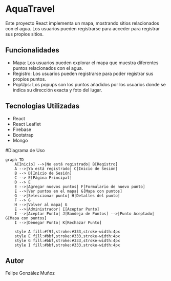 # AquaTravel
Este proyecto React implementa un mapa, mostrando sitios relacionados con el agua. Los usuarios pueden registrarse para acceder para registrar sus propios sitios.
## Funcionalidades
- Mapa: Los usuarios pueden explorar el mapa que muestra diferentes puntos relacionados con el agua.
- Registro: Los usuarios pueden registrarse para poder registrar sus propios puntos.
- PopUps: Los popups son los puntos añadidos por los usuarios donde se indica su dirección exacta y foto del lugar.

## Tecnologias Utilizadas
- React
- React Leaflet
- Firebase
- Bootstrap
- Mongo

#Diagrama de Uso

```mermaid
graph TD
    A[Inicio] -->|No está registrado| B[Registro]
    A -->|Ya está registrado| C[Inicio de Sesión]
    B --> D[Inicio de Sesión]
    C --> E[Página Principal]
    D --> E
    E -->|Agregar nuevos puntos| F[Formulario de nuevo punto]
    E -->|Ver puntos en el mapa| G[Mapa con puntos]
    G -->|Seleccionar punto| H[Detalles del punto]
    F --> G
    H -->|Volver al mapa| G
    E -->|Administrador| I[Aceptar Punto]
    I -->|Aceptar Punto| J[Bandeja de Puntos] -->|Punto Aceptado| G[Mapa con puntos]
    I -->|Denegar Punto| K[Rechazar Punto]

    style A fill:#f9f,stroke:#333,stroke-width:4px
    style E fill:#bbf,stroke:#333,stroke-width:4px
    style G fill:#bbf,stroke:#333,stroke-width:4px
    style I fill:#bbf,stroke:#333,stroke-width:4px
```

## Autor
Felipe González Muñoz
